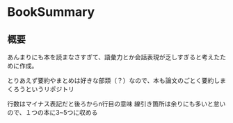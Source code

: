 # BookSummary

## 概要

あんまりにも本を読まなさすぎて、語彙力とか会話表現が乏しすぎると考えたために作成。

とりあえず要約やまとめは好きな部類（？）なので、本も論文のごとく要約しまくろうというリポジトリ

行数はマイナス表記だと後ろからn行目の意味
線引き箇所は余りにも多いと怠いので、１つの本に3~5つに収める
